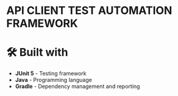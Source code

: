 # **API CLIENT TEST AUTOMATION FRAMEWORK**

# 🛠 Built with 
* **JUnit 5** - Testing framework
* **Java** - Programming language
* **Gradle** - Dependency management and reporting
